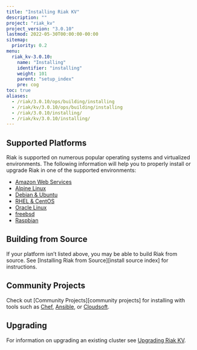 ```yaml
---
title: "Installing Riak KV"
description: ""
project: "riak_kv"
project_version: "3.0.10"
lastmod: 2022-05-30T00:00:00-00:00
sitemap:
  priority: 0.2
menu:
  riak_kv-3.0.10:
    name: "Installing"
    identifier: "installing"
    weight: 101
    parent: "setup_index"
    pre: cog
toc: true
aliases:
  - /riak/3.0.10/ops/building/installing
  - /riak/kv/3.0.10/ops/building/installing
  - /riak/3.0.10/installing/
  - /riak/kv/3.0.10/installing/
---
```


[install aws]: {{<baseurl>}}riak/kv/3.0.10/setup/installing/amazon-web-services
[install alpine]: {{<baseurl>}}riak/kv/3.0.10/setup/installing/alpine-linux
[install debian & ubuntu]: {{<baseurl>}}riak/kv/3.0.10/setup/installing/debian-ubuntu
[install raspbian]: {{<baseurl>}}riak/kv/3.0.10/setup/installing/debian-ubuntu/#raspbian-bullseye
[install oracle linux]: {{<baseurl>}}riak/kv/3.0.10/setup/installing/oracle-linux
[install rhel & centos]: {{<baseurl>}}riak/kv/3.0.10/setup/installing/rhel-centos
[install freebsd]: {{<baseurl>}}riak/kv/3.0.10/setup/installing/freebsd
[upgrade index]: {{<baseurl>}}riak/kv/3.0.10/setup/upgrading

## Supported Platforms

Riak is supported on numerous popular operating systems and virtualized
environments. The following information will help you to
properly install or upgrade Riak in one of the supported environments:

  * [Amazon Web Services][install aws]
  * [Alpine Linux][install alpine]
  * [Debian & Ubuntu][install debian & ubuntu]
  * [RHEL & CentOS][install rhel & centos]
  * [Oracle Linux][install oracle linux]
  * [freebsd][install freebsd]
  * [Raspbian][install raspbian]
  
## Building from Source

If your platform isn’t listed above, you may be able to build Riak from source. See [Installing Riak from Source][install source index] for instructions.

## Community Projects

Check out [Community Projects][community projects] for installing with tools such as [Chef](https://www.chef.io/chef/), [Ansible](http://www.ansible.com/), or [Cloudsoft](http://www.cloudsoftcorp.com/).

## Upgrading

For information on upgrading an existing cluster see [Upgrading Riak KV][upgrade index].

